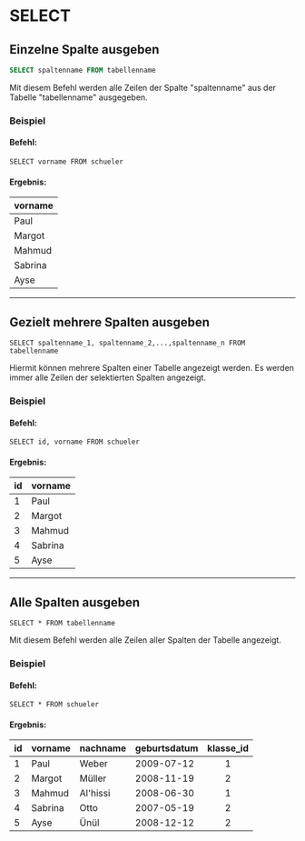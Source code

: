 # SELECT
## Einzelne Spalte ausgeben

```sql
SELECT spaltenname FROM tabellenname
```

Mit diesem Befehl werden alle Zeilen der Spalte "spaltenname" aus der Tabelle "tabellenname" ausgegeben.

### Beispiel

#### Befehl:

<a class="runSqlVerine" href="https://sulkar.github.io/SQLverine/" target="_blank"><i class="fa fa-2x fa-arrow-right" ></i></a>
```
SELECT vorname FROM schueler
```

#### Ergebnis:

| vorname   | 
| --------  | 
| Paul      |
| Margot    |
| Mahmud    |
| Sabrina   |
| Ayse      |



---

## Gezielt mehrere Spalten ausgeben

```
SELECT spaltenname_1, spaltenname_2,...,spaltenname_n FROM tabellenname
```
Hiermit können mehrere Spalten einer Tabelle angezeigt werden. Es werden immer alle Zeilen der selektierten Spalten angezeigt.

### Beispiel

#### Befehl:

<a class="runSqlVerine" href="https://sulkar.github.io/SQLverine/" target="_blank"><i class="fa fa-2x fa-arrow-right" ></i></a>
```
SELECT id, vorname FROM schueler
```

#### Ergebnis:

|id| vorname  | 
| --|-------- | 
|1| Paul     |
|2| Margot   |
|3| Mahmud    |
|4| Sabrina   |
|5| Ayse      |



---


## Alle Spalten ausgeben

```
SELECT * FROM tabellenname
```
Mit diesem Befehl werden alle Zeilen aller Spalten der Tabelle angezeigt.

### Beispiel

#### Befehl:

<a class="runSqlVerine" href="https://sulkar.github.io/SQLverine/" target="_blank"><i class="fa fa-2x fa-arrow-right" ></i></a>
```
SELECT * FROM schueler
```

#### Ergebnis:

|id| vorname   | nachname | geburtsdatum | klasse_id | 
|--|--------   | -------- | ------------ | :-------: |
|1 | Paul      | Weber    | 2009-07-12   |     1     |
|2 | Margot    | Müller   | 2008-11-19   |     2     |
|3 | Mahmud    | Al'hissi | 2008-06-30   |     1     |
|4 | Sabrina   |  Otto    | 2007-05-19   |     2     |
|5 | Ayse      | Ünül     | 2008-12-12   |     2     |

